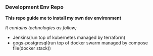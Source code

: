### Development Env Repo
**This repo guide me to install my own dev environment**

*It contains technologies as follow;*
* Jenkins(run top of kubernetes managed by terraform)
* gogs-postgresql(run top of docker swarm managed by compose file(docker stack))